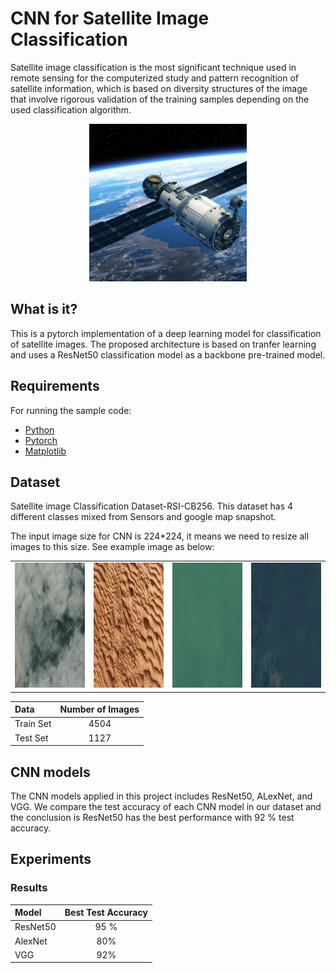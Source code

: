 # CNN for Satellite Image Classification
Satellite image classification is the most significant technique used in remote sensing for the computerized study and pattern recognition of satellite information, which is based on diversity structures of the image that involve rigorous validation of the training samples depending on the used classification algorithm.

<p align="center">
    <img src="dataset-card.jpg"  width="50%" height="20%"> 

## What is it?

This is a pytorch implementation of a deep learning model for classification of satellite images. The proposed architecture is based on tranfer learning and uses a ResNet50 classification model as a backbone pre-trained model.

## Requirements
For running the sample code:
- [Python](https://www.python.org/)
- [Pytorch](https://pytorch.org/)
- [Matplotlib](https://matplotlib.org/)

## Dataset
Satellite image Classification Dataset-RSI-CB256. This dataset has 4 different classes mixed from Sensors and google map snapshot.

The input image size for CNN is 224*224, it means we need to resize all images to this size. See example image as below:

<table>
    <tr>
        <td> <img src="cloudy.jpg"  alt="1" width = 360px height = 200px ></td>
        <td><img src="desert.jpeg" alt="2" width = 360px height = 200px></td>
        <td><img src="water.jpg" alt="2" width = 360px height = 200px></td>
        <td><img src="forest.jpg" alt="2" width = 360px height = 200px></td>
    </tr> 
</table>

| Data      | Number of Images | 
| :---        |    :----:   |   
| Train Set      | 4504       | 
| Test Set   | 1127        | 

## CNN models

The CNN models applied in this project includes 
ResNet50, ALexNet, and VGG. We compare the test accuracy of each CNN model in our dataset and the conclusion is ResNet50 has the best performance with 92 % test accuracy.

## Experiments

### Results

| Model      | Best Test Accuracy | 
| :---        |    :----:   |   
| ResNet50      | 95 %       | 
| AlexNet   | 80%        | 
| VGG   | 92%        | 